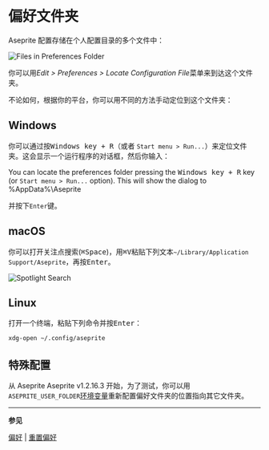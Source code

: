 # 偏好文件夹

Aseprite 配置存储在个人配置目录的多个文件中：

![Files in Preferences Folder](preferences/preffiles.png)

你可以用*Edit > Preferences > Locate Configuration File*菜单来到达这个文件夹。

不论如何，根据你的平台，你可以用不同的方法手动定位到这个文件夹：

## Windows

你可以通过按<kbd>Windows key + R</kbd>（或者 `Start menu > Run...`）来定位文件夹。这会显示一个运行程序的对话框，然后你输入：

You can locate the preferences folder pressing the <kbd>Windows key + R</kbd>
key (or `Start menu > Run...` option). This will show the dialog to
%AppData%\Aseprite

并按下`Enter`键。

## macOS

你可以打开关注点搜索(<kbd>⌘Space</kbd>)，用<kbd>⌘V</kbd>粘贴下列文本`~/Library/Application Support/Aseprite`，再按<kbd>Enter</kbd>。

![Spotlight Search](preferences/spotlight.png)

## Linux

打开一个终端，粘贴下列命令并按<kbd>Enter</kbd>：

    xdg-open ~/.config/aseprite

## 特殊配置

从 Aseprite Aseprite v1.2.16.3 开始，为了测试，你可以用`ASEPRITE_USER_FOLDER`[环境变量](https://en.wikipedia.org/wiki/Environment_variable)重新配置偏好文件夹的位置指向其它文件夹。

---

**参见**

[偏好](preferences.md) | [重置偏好](reset-preferences.md)
